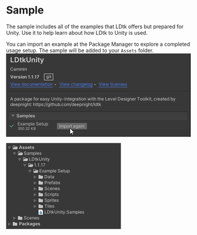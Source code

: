 # Sample

The sample includes all of the examples that LDtk offers but prepared for Unity. Use it to help learn about how LDtk to Unity is used.

You can import an example at the Package Manager to explore a completed usage setup. The sample will be added to your `Assets` folder.  
![Sample](../../images/img_Unity_Package_Sample.png)  

![Sample](../../images/img_Unity_SampleProjectView.png)